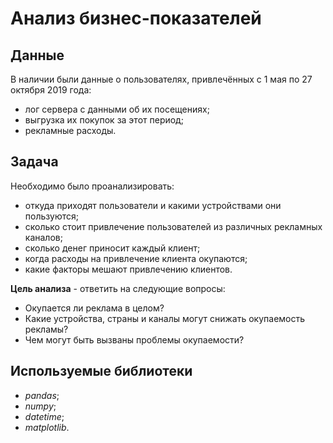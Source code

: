 # Анализ бизнес-показателей

## Данные

В наличии были данные о пользователях, привлечённых с 1 мая по 27 октября 2019 года:
* лог сервера с данными об их посещениях;
* выгрузка их покупок за этот период;
* рекламные расходы.

## Задача

Необходимо было проанализировать:
* откуда приходят пользователи и какими устройствами они пользуются;
* сколько стоит привлечение пользователей из различных рекламных каналов;
* сколько денег приносит каждый клиент;
* когда расходы на привлечение клиента окупаются;
* какие факторы мешают привлечению клиентов.

**Цель анализа** - ответить на следующие вопросы:
* Окупается ли реклама в целом?
* Какие устройства, страны и каналы могут снижать окупаемость рекламы?
* Чем могут быть вызваны проблемы окупаемости?

## Используемые библиотеки

* *pandas*;
* *numpy*;
* *datetime*;
* *matplotlib*.
